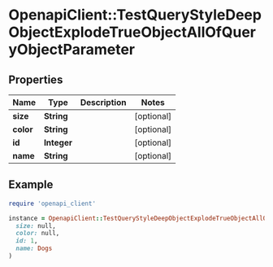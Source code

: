 # OpenapiClient::TestQueryStyleDeepObjectExplodeTrueObjectAllOfQueryObjectParameter

## Properties

| Name | Type | Description | Notes |
| ---- | ---- | ----------- | ----- |
| **size** | **String** |  | [optional] |
| **color** | **String** |  | [optional] |
| **id** | **Integer** |  | [optional] |
| **name** | **String** |  | [optional] |

## Example

```ruby
require 'openapi_client'

instance = OpenapiClient::TestQueryStyleDeepObjectExplodeTrueObjectAllOfQueryObjectParameter.new(
  size: null,
  color: null,
  id: 1,
  name: Dogs
)
```

